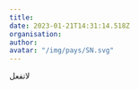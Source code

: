 ```yaml
---
title: 
date: 2023-01-21T14:31:14.518Z
organisation: 
author: 
avatar: "/img/pays/SN.svg"
---
```


لاتفعل